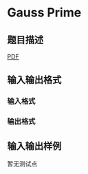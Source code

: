 # Gauss Prime

## 题目描述

[problemUrl]: https://uva.onlinejudge.org/index.php?option=com_onlinejudge&Itemid=8&category=447&page=show_problem&problem=4161

[PDF](https://uva.onlinejudge.org/external/14/p1415.pdf)

## 输入输出格式

### 输入格式

### 输出格式

## 输入输出样例

暂无测试点

